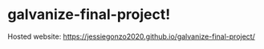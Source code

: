 # galvanize-final-project!
Hosted website: https://jessiegonzo2020.github.io/galvanize-final-project/
